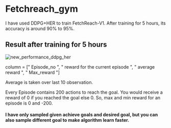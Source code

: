 # Fetchreach_gym
I have used DDPG+HER to train FetchReach-V1. After training for 5 hours, its accuracy is around 90% to 95%.

## Result after training for 5 hours
![new_performance_ddpg_her](https://user-images.githubusercontent.com/28859302/43928989-b457a0b8-9c50-11e8-92cc-3db032b251d5.png)

column = [" Episode_no ",  " reward for the current episode ",  " average reward ",  " Max_reward "]

Average is taken over last 10 observation.

Every Episode contains 200 actions to reach the goal. You would receive a reward of 0 if you reached the goal else 0. So, max and min reward for an episode is 0 and -200.

#### I have only sampled given achieve goals and desired goal, but you can also sample different goal to make algorithm learn faster. 
